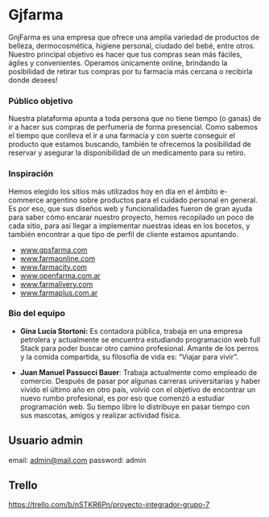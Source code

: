 # Gjfarma

GnjFarma es una empresa que ofrece una amplia variedad de productos de belleza, dermocosmética, higiene personal, ciudado del bebé, entre otros. 
Nuestro principal objetivo es hacer que tus compras sean más fáciles, ágiles y convenientes. 
Operamos únicamente online, brindando la posibilidad de retirar tus compras por tu farmacia más cercana o recibirla donde desees!   


### Público objetivo

Nuestra plataforma apunta a toda persona que no tiene tiempo (o ganas) de ir a hacer sus compras de perfumería de forma presencial. Como sabemos el tiempo que conlleva el ir a una farmacia y con suerte conseguir el producto que estamos buscando, también te ofrecemos la posibilidad de reservar y asegurar la disponibilidad de un medicamento para su retiro.  


### Inspiración

Hemos elegido los sitios más utilizados hoy en día en el ámbito e-commerce argentino sobre productos para el cuidado personal en general. Es por eso, que sus diseños web y funcionalidades fueron de gran ayuda para saber cómo encarar nuestro proyecto, hemos recopilado un poco de cada sitio, para así llegar a implementar nuestras ideas en los bocetos, y también encontrar a que tipo de perfil de cliente estamos apuntando.

* www.gpsfarma.com
* www.farmaonline.com
* www.farmacity.com
* www.openfarma.com.ar
* www.farmalivery.com
* www.farmaplus.com.ar


### Bio del equipo

* **Gina Lucía Stortoni:** Es contadora pública, trabaja en una empresa petrolera y actualmente se encuentra estudiando programación web full Stack para poder buscar otro camino profesional.
  Amante de los perros y la comida compartida, su filosofía de vida es: “Viajar para vivir”.

* **Juan Manuel Passucci Bauer**: Trabaja actualmente como empleado de comercio.
  Después de pasar por algunas carreras universitarias y haber vivido el último año en otro país, volvió con el objetivo de encontrar un nuevo rumbo profesional, es por eso que comenzó a estudiar programación web.
  Su tiempo libre lo distribuye en pasar tiempo con sus mascotas, amigos y realizar actividad física.

## Usuario admin
email: admin@mail.com
password: admin

## Trello 
https://trello.com/b/nSTKR6Pn/proyecto-integrador-grupo-7